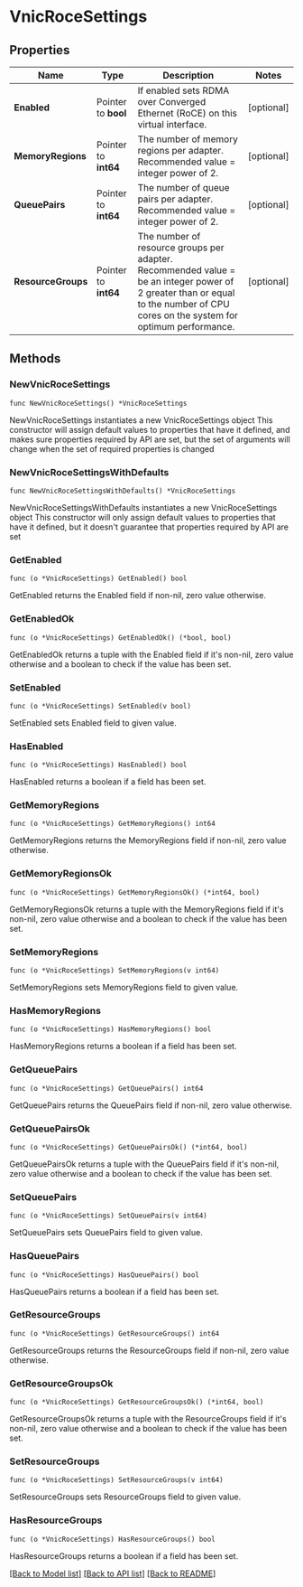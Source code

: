 # VnicRoceSettings

## Properties

Name | Type | Description | Notes
------------ | ------------- | ------------- | -------------
**Enabled** | Pointer to **bool** | If enabled sets RDMA over Converged Ethernet (RoCE) on this virtual interface. | [optional] 
**MemoryRegions** | Pointer to **int64** | The number of memory regions per adapter. Recommended value &#x3D; integer power of 2. | [optional] 
**QueuePairs** | Pointer to **int64** | The number of queue pairs per adapter. Recommended value &#x3D; integer power of 2. | [optional] 
**ResourceGroups** | Pointer to **int64** | The number of resource groups per adapter. Recommended value &#x3D; be an integer power of 2 greater than or equal to the number of CPU cores on the system for optimum performance. | [optional] 

## Methods

### NewVnicRoceSettings

`func NewVnicRoceSettings() *VnicRoceSettings`

NewVnicRoceSettings instantiates a new VnicRoceSettings object
This constructor will assign default values to properties that have it defined,
and makes sure properties required by API are set, but the set of arguments
will change when the set of required properties is changed

### NewVnicRoceSettingsWithDefaults

`func NewVnicRoceSettingsWithDefaults() *VnicRoceSettings`

NewVnicRoceSettingsWithDefaults instantiates a new VnicRoceSettings object
This constructor will only assign default values to properties that have it defined,
but it doesn't guarantee that properties required by API are set

### GetEnabled

`func (o *VnicRoceSettings) GetEnabled() bool`

GetEnabled returns the Enabled field if non-nil, zero value otherwise.

### GetEnabledOk

`func (o *VnicRoceSettings) GetEnabledOk() (*bool, bool)`

GetEnabledOk returns a tuple with the Enabled field if it's non-nil, zero value otherwise
and a boolean to check if the value has been set.

### SetEnabled

`func (o *VnicRoceSettings) SetEnabled(v bool)`

SetEnabled sets Enabled field to given value.

### HasEnabled

`func (o *VnicRoceSettings) HasEnabled() bool`

HasEnabled returns a boolean if a field has been set.

### GetMemoryRegions

`func (o *VnicRoceSettings) GetMemoryRegions() int64`

GetMemoryRegions returns the MemoryRegions field if non-nil, zero value otherwise.

### GetMemoryRegionsOk

`func (o *VnicRoceSettings) GetMemoryRegionsOk() (*int64, bool)`

GetMemoryRegionsOk returns a tuple with the MemoryRegions field if it's non-nil, zero value otherwise
and a boolean to check if the value has been set.

### SetMemoryRegions

`func (o *VnicRoceSettings) SetMemoryRegions(v int64)`

SetMemoryRegions sets MemoryRegions field to given value.

### HasMemoryRegions

`func (o *VnicRoceSettings) HasMemoryRegions() bool`

HasMemoryRegions returns a boolean if a field has been set.

### GetQueuePairs

`func (o *VnicRoceSettings) GetQueuePairs() int64`

GetQueuePairs returns the QueuePairs field if non-nil, zero value otherwise.

### GetQueuePairsOk

`func (o *VnicRoceSettings) GetQueuePairsOk() (*int64, bool)`

GetQueuePairsOk returns a tuple with the QueuePairs field if it's non-nil, zero value otherwise
and a boolean to check if the value has been set.

### SetQueuePairs

`func (o *VnicRoceSettings) SetQueuePairs(v int64)`

SetQueuePairs sets QueuePairs field to given value.

### HasQueuePairs

`func (o *VnicRoceSettings) HasQueuePairs() bool`

HasQueuePairs returns a boolean if a field has been set.

### GetResourceGroups

`func (o *VnicRoceSettings) GetResourceGroups() int64`

GetResourceGroups returns the ResourceGroups field if non-nil, zero value otherwise.

### GetResourceGroupsOk

`func (o *VnicRoceSettings) GetResourceGroupsOk() (*int64, bool)`

GetResourceGroupsOk returns a tuple with the ResourceGroups field if it's non-nil, zero value otherwise
and a boolean to check if the value has been set.

### SetResourceGroups

`func (o *VnicRoceSettings) SetResourceGroups(v int64)`

SetResourceGroups sets ResourceGroups field to given value.

### HasResourceGroups

`func (o *VnicRoceSettings) HasResourceGroups() bool`

HasResourceGroups returns a boolean if a field has been set.


[[Back to Model list]](../README.md#documentation-for-models) [[Back to API list]](../README.md#documentation-for-api-endpoints) [[Back to README]](../README.md)


